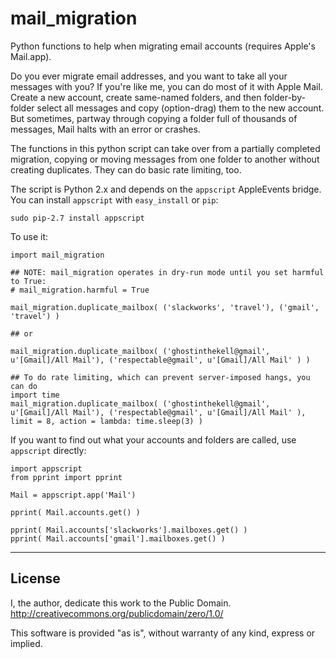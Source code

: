 mail_migration
==============

Python functions to help when migrating email accounts (requires Apple's Mail.app).

Do you ever migrate email addresses, and you want to take all your messages with you?
If you're like me, you can do most of it with Apple Mail.
Create a new account, create same-named folders, and then folder-by-folder
select all messages and copy (option-drag) them to the new account.
But sometimes, partway through copying a folder full of thousands of messages,
Mail halts with an error or crashes.

The functions in this python script can take over from a partially completed migration,
copying or moving messages from one folder to another without creating duplicates.
They can do basic rate limiting, too.

The script is Python 2.x and depends on the `appscript` AppleEvents bridge.
You can install `appscript` with `easy_install` or `pip`:

    sudo pip-2.7 install appscript

To use it:

    import mail_migration
    
    ## NOTE: mail_migration operates in dry-run mode until you set harmful to True:
    # mail_migration.harmful = True
    
    mail_migration.duplicate_mailbox( ('slackworks', 'travel'), ('gmail', 'travel') )
    
    ## or
    
    mail_migration.duplicate_mailbox( ('ghostinthekell@gmail', u'[Gmail]/All Mail'), ('respectable@gmail', u'[Gmail]/All Mail' ) )
    
    ## To do rate limiting, which can prevent server-imposed hangs, you can do
    import time
    mail_migration.duplicate_mailbox( ('ghostinthekell@gmail', u'[Gmail]/All Mail'), ('respectable@gmail', u'[Gmail]/All Mail' ), limit = 8, action = lambda: time.sleep(3) )

If you want to find out what your accounts and folders are called, use `appscript` directly:
    
    import appscript
    from pprint import pprint
    
    Mail = appscript.app('Mail')
    
    pprint( Mail.accounts.get() )
    
    pprint( Mail.accounts['slackworks'].mailboxes.get() )
    pprint( Mail.accounts['gmail'].mailboxes.get() )

---

## License

I, the author, dedicate this work to the Public Domain.
http://creativecommons.org/publicdomain/zero/1.0/

This software is provided "as is", without warranty of any kind, express or
implied.
